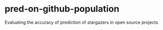 # pred-on-github-population
Evaluating the accuracy of prediction of stargazers in open source projects
